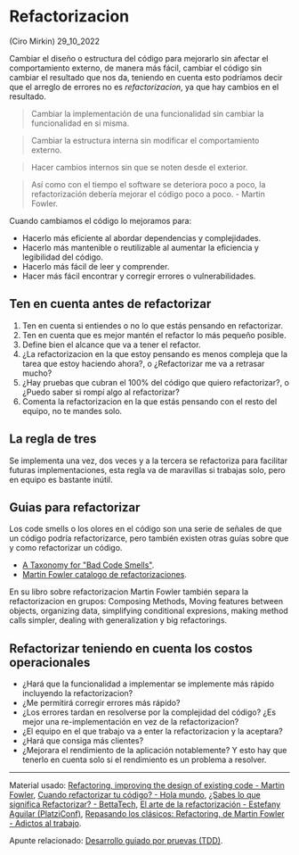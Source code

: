 # Refactorizacion
(Ciro Mirkin) 29_10_2022

Cambiar el diseño o estructura del código para mejorarlo sin afectar el comportamiento externo, de manera más fácil, cambiar el código sin cambiar el resultado que nos da, teniendo en cuenta esto podríamos decir que el arreglo de errores no es *refactorizacion*, ya que hay cambios en el resultado.

> Cambiar la implementación de una funcionalidad sin cambiar la funcionalidad en si misma.

> Cambiar la estructura interna sin modificar el comportamiento externo.

> Hacer cambios internos sin que se noten desde el exterior.

> Así como con el tiempo el software se deteriora poco a poco, la refactorización debería mejorar el código poco a poco. - Martin Fowler.

Cuando cambiamos el código lo mejoramos para:

* Hacerlo más eficiente al abordar dependencias y complejidades.
* Hacerlo más mantenible o reutilizable al aumentar la eficiencia y legibilidad del código.
* Hacerlo más fácil de leer y comprender.
* Hacer más fácil encontrar y corregir errores o vulnerabilidades.

## Ten en cuenta antes de refactorizar

1. Ten en cuenta si entiendes o no lo que estás pensando en refactorizar.
2. Ten en cuenta que es mejor mantén el refactor lo más pequeño posible.
3. Define bien el alcance que va a tener el refactor.
4. ¿La refactorizacion en la que estoy pensando es menos compleja que la tarea que estoy haciendo ahora?, o ¿Refactorizar me va a retrasar mucho?
5. ¿Hay pruebas que cubran el 100% del código que quiero refactorizar?, o ¿Puedo saber si rompí algo al refactorizar?
6. Comenta la refactorizacion en la que estás pensando con el resto del equipo, no te mandes solo.

## La regla de tres

Se implementa una vez, dos veces y a la tercera se refactoriza para facilitar futuras implementaciones, esta regla va de maravillas si trabajas solo, pero en equipo es bastante inútil.

## Guias para refactorizar

Los code smells o los olores en el código son una serie de señales de que un código podría refactorizarce, pero también existen otras guías sobre que y como refactorizar un código.

* [A Taxonomy for "Bad Code Smells"](https://mmantyla.github.io/BadCodeSmellsTaxonomy).
* [Martin Fowler catalogo de refactorizaciones](https://refactoring.com/catalog/).

En su libro sobre refactorizacion Martin Fowler también separa la refactorizacion en grupos: Composing Methods, Moving features between objects, organizing data, simplifying conditional expresions, making method calls simpler, dealing with generalization y big refactorings.

## Refactorizar teniendo en cuenta los costos operacionales

* ¿Hará que la funcionalidad a implementar se implemente más rápido incluyendo la refactorizacion?
* ¿Me permitirá corregir errores más rápido?
* ¿Los errores tardan en resolverse por la complejidad del código? ¿Es mejor una re-implementación en vez de la refactorizacion?
* ¿El equipo en el que trabajo va a enter la refactorizacion y la aceptara?
* ¿Hará que consiga más clientes?
* ¿Mejorara el rendimiento de la aplicación notablemente? Y esto hay que tenerlo en cuenta solo si el rendimiento es un problema a resolver.
___
Material usado: [Refactoring, improving the design of existing code - Martin Fowler](https://www.refactoring.com/), [Cuando refactorizar tu código? - Hola mundo](https://www.youtube.com/watch?v=Cd-tw8xxMu8), [¿Sabes lo que significa Refactorizar? - BettaTech](https://www.youtube.com/watch?v=6uBOlGrcj4A&t=3s), [El arte de la refactorización - Estefany Aguilar (PlatziConf)](https://www.youtube.com/watch?v=5nS6BI8Tc8A&t=18s), [Repasando los clásicos: Refactoring, de Martin Fowler - Adictos al trabajo](https://www.adictosaltrabajo.com/2015/09/28/repasando-los-clasicos-refactoring-de-martin-fowler/).

Apunte relacionado: <a href="https://github.com/CiroMirkin/Apuntes/blob/main/apuntes/Desarrollo%20guiado%20por%20pruevas%20(TDD).md">Desarrollo guiado por pruevas (TDD)</a>.
